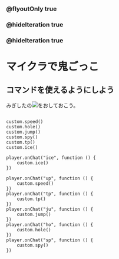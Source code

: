 ### @flyoutOnly true
### @hideIteration true
### @hideIteration true

# マイクラで鬼ごっこ
## コマンドを使えるようにしよう

みぎしたの![](https://raw.githubusercontent.com/camp-minecraft/TechkidsCampTutorial/master/images/playbutton.png)をおしておこう。

```ghost

custom.speed()
custom.hole()
custom.jump()
custom.spy()
custom.tp()
custom.ice()
```

```template
player.onChat("ice", function () {
    custom.ice()
})

player.onChat("up", function () {
    custom.speed()
})
player.onChat("tp", function () {
    custom.tp()
})
player.onChat("ju", function () {
    custom.jump()
})
player.onChat("ho", function () {
    custom.hole()
})
player.onChat("sp", function () {
    custom.spy()
})

```